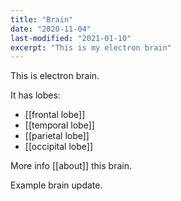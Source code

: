 ```yaml
---
title: "Brain"
date: "2020-11-04"
last-modified: "2021-01-10"
excerpt: "This is my electron brain"
---
```


This is electron brain.

It has lobes:

- [[frontal lobe]]
- [[temporal lobe]]
- [[parietal lobe]]
- [[occipital lobe]]

More info [[about]] this brain.

Example brain update.
